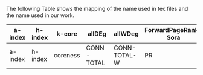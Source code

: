 The following Table shows the mapping of the name used in tex files and the name used in our work.

a-index | h-index | k-core | allDEg|allWDeg|ForwardPageRank-Sora | ForwardBackPageRank-Sora | g-core | ElementRank | TSEPageRank_v15
---- | --- |---- | --- | --- | --- | --- | --- | --- | ---
a-index | h-index | coreness |CONN-TOTAL|CONN-TOTAL-W |PR | PR<sub>BR</sub> | g-coreness | PR<sub>ElementRank</sub> | PR<sub>ClassRank</sub>